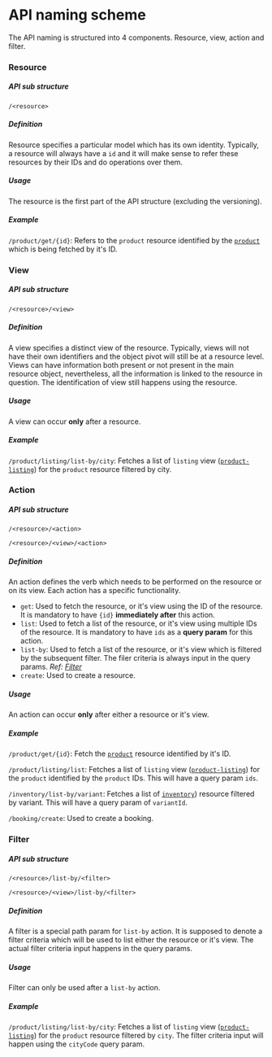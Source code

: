# API naming scheme

The API naming is structured into 4 components. Resource, view, action and filter.

### Resource

##### API sub structure

`/<resource>`

##### Definition

Resource specifies a particular model which has its own identity. Typically, a resource will always have a `id` and it will make sense to refer these resources by their IDs and do operations over them.

##### Usage

The resource is the first part of the API structure (excluding the versioning).

##### Example
`/product/get/{id}`: Refers to the `product` resource identified by the [`product`](/object-models/v1/product-models.md#product) which is being fetched by it's ID.

### View

##### API sub structure

`/<resource>/<view>`

##### Definition

A view specifies a distinct view of the resource. Typically, views will not have their own identifiers and the object pivot will still be at a resource level. Views can have information both present or not present in the main resource object, nevertheless, all the information is linked to the resource in question. The identification of view still happens using the resource.

##### Usage

A view can occur **only** after a resource.

##### Example

`/product/listing/list-by/city`: Fetches a list of `listing` view ([`product-listing`](/object-models/v1/product-models.md#product-listing)) for the `product` resource filtered by city.

### Action

##### API sub structure

`/<resource>/<action>`

`/<resource>/<view>/<action>`

##### Definition

An action defines the verb which needs to be performed on the resource or on its view. Each action has a specific functionality.

* `get`: Used to fetch the resource, or it's view using the ID of the resource. It is mandatory to have `{id}` **immediately after** this action.
* `list`: Used to fetch a list of the resource, or it's view using multiple IDs of the resource. It is mandatory to have `ids` as a **query param** for this action.
* `list-by`: Used to fetch a list of the resource, or it's view which is filtered by the subsequent filter. The filer criteria is always input in the query params. *Ref: [Filter](#filter)*
* `create`: Used to create a resource.

##### Usage

An action can occur **only** after either a resource or it's view.

##### Example

`/product/get/{id}`: Fetch the [`product`](/object-models/v1/product-models.md#product) resource identified by it's ID.

`/product/listing/list`: Fetches a list of `listing` view ([`product-listing`](/object-models/v1/product-models.md#product-listing)) for the `product` identified by the `product` IDs. This will have a query param `ids`.

`/inventory/list-by/variant`: Fetches a list of [`inventory`](/object-models/v1/inventory-pricing-models.md#inventory)) resource filtered by variant. This will have a query param of `variantId`.

`/booking/create`: Used to create a booking.

### Filter

##### API sub structure

`/<resource>/list-by/<filter>`

`/<resource>/<view>/list-by/<filter>`

##### Definition

A filter is a special path param for `list-by` action. It is supposed to denote a filter criteria which will be used to list either the resource or it's view. The actual filter criteria input happens in the query params.

##### Usage

Filter can only be used after a `list-by` action.

##### Example

`/product/listing/list-by/city`: Fetches a list of `listing` view ([`product-listing`](/object-models/v1/product-models.md#product-listing)) for the `product` resource filtered by `city`. The filter criteria input will happen using the `cityCode` query param.
